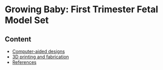 # Growing Baby: First Trimester Fetal Model Set
## Content
* [Computer-aided designs](cads)
* [3D printing and fabrication](fabrication)
* [References](references)
